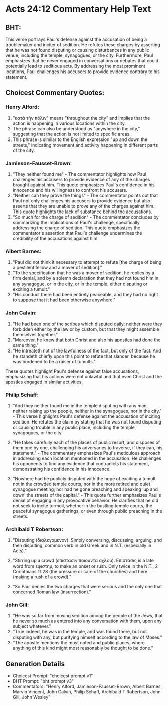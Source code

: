 # Acts 24:12 Commentary Help Text

## BHT:
This verse portrays Paul's defense against the accusation of being a troublemaker and inciter of sedition. He refutes these charges by asserting that he was not found disputing or causing disturbances in any public venue, including the temple, synagogues, or the city. Furthermore, Paul emphasizes that he never engaged in conversations or debates that could potentially lead to seditious acts. By addressing the most prominent locations, Paul challenges his accusers to provide evidence contrary to his statement.

## Choicest Commentary Quotes:
### Henry Alford:
1. "κατὰ τὴν πόλιν" means "throughout the city" and implies that the action is happening in various locations within the city.
2. The phrase can also be understood as "anywhere in the city," suggesting that the action is not limited to specific areas.
3. This phrase is similar to the English expression "up and down the streets," indicating movement and activity happening in different parts of the city.

### Jamieson-Fausset-Brown:
1. "They neither found me" - The commentator highlights how Paul challenges his accusers to provide evidence of any of the charges brought against him. This quote emphasizes Paul's confidence in his innocence and his willingness to confront his accusers.
2. "Neither can they prove the things" - The commentator points out that Paul not only challenges his accusers to provide evidence but also asserts that they are unable to prove any of the charges against him. This quote highlights the lack of substance behind the accusations.
3. "So much for the charge of sedition" - The commentator concludes by summarizing the implications of Paul's challenge, specifically addressing the charge of sedition. This quote emphasizes the commentator's assertion that Paul's challenge undermines the credibility of the accusations against him.

### Albert Barnes:
1. "Paul did not think it necessary to attempt to refute [the charge of being a pestilent fellow and a mover of sedition]." 
2. "To the specification that he was a mover of sedition, he replies by a firm denial, and by a solemn declaration that they had not found him in any synagogue, or in the city, or in the temple, either disputing or exciting a tumult."
3. "His conduct there had been entirely peaceable, and they had no right to suppose that it had been otherwise anywhere."

### John Calvin:
1. "He had been one of the scribes which disputed daily; neither were they forbidden either by the law or by custom, but that they might assemble themselves together." 
2. "Moreover, he knew that both Christ and also his apostles had done the same thing."
3. "He intreateth not of the lawfulness of the fact, but only of the fact. And he standeth chiefly upon this point to refute that slander, because he was burdened to be a raiser of tumults."

These quotes highlight Paul's defense against false accusations, emphasizing that his actions were not unlawful and that even Christ and the apostles engaged in similar activities.

### Philip Schaff:
1. "And they neither found me in the temple disputing with any man, neither raising up the people, neither in the synagogues, nor in the city." - This verse highlights Paul's defense against the accusation of inciting sedition. He refutes the claim by stating that he was not found disputing or causing trouble in any public place, including the temple, synagogues, or the city.

2. "He takes carefully each of the places of public resort, and disposes of them one by one, challenging his adversaries to traverse, if they can, his statement." - The commentary emphasizes Paul's meticulous approach in addressing each location mentioned in the accusation. He challenges his opponents to find any evidence that contradicts his statement, demonstrating his confidence in his innocence.

3. "Nowhere had he publicly disputed with the hope of exciting a tumult not in the crowded temple courts, nor in the more retired and quiet synagogue meeting; nor had he gone preaching and speaking ‘up and down’ the streets of the capital." - This quote further emphasizes Paul's denial of engaging in any provocative behavior. He clarifies that he did not seek to incite turmoil, whether in the bustling temple courts, the peaceful synagogue gatherings, or even through public preaching in the streets.

### Archibald T Robertson:
1. "Disputing (διαλεγομενον). Simply conversing, discussing, arguing, and then disputing, common verb in old Greek and in N.T. (especially in Acts)."

2. "Stirring up a crowd (επιστασιν ποιουντα οχλου). Επιστασις is a late word from εφιστημ, to make an onset or rush. Only twice in the N.T., 2 Corinthians 11:28 (the pressure or care of the churches) and here (making a rush of a crowd)."

3. "So Paul denies the two charges that were serious and the only one that concerned Roman law (insurrection)."

### John Gill:
1. "He was so far from moving sedition among the people of the Jews, that he never so much as entered into any conversation with them, upon any subject whatever."
2. "True indeed, he was in the temple, and was found there, but not disputing with any, but purifying himself according to the law of Moses."
3. "The apostle mentions the most noted and public places, where anything of this kind might most reasonably be thought to be done."


## Generation Details
- Choicest Prompt: "choicest prompt v1"
- BHT Prompt: "bht prompt v3"
- Commentators: "Henry Alford, Jamieson-Fausset-Brown, Albert Barnes, Marvin Vincent, John Calvin, Philip Schaff, Archibald T Robertson, John Gill, John Wesley"
